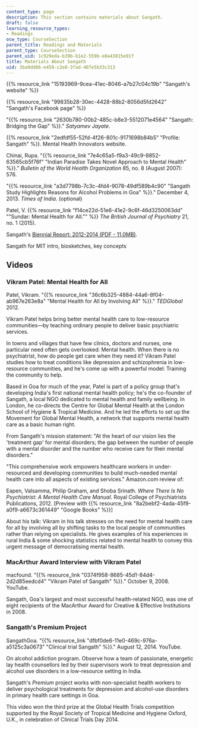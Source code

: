 ```yaml
---
content_type: page
description: This section contains materials about Sangath.
draft: false
learning_resource_types:
- Readings
ocw_type: CourseSection
parent_title: Readings and Materials
parent_type: CourseSection
parent_uid: 1c929eda-b39b-b1e2-559b-e8a43815e91f
title: Materials About Sangath
uid: 3ba9dd86-e458-c2e8-3fad-407e5b33c313
---
```

{{% resource_link "15193969-9cea-41ec-8046-a7b27c04c19b" "Sangath's website" %}}

{{% resource_link "99835b28-30ec-4428-88b2-8056d5fd2642" "Sangath's Facebook page" %}}

"{{% resource_link "2630b780-00b2-485c-b8e3-5512071e4564" "Sangath: Bridging the Gap" %}}." *Satyamev Jayate*.

{{% resource_link "2edfdf55-52fd-4f26-801c-9171698b84b5" "Profile: Sangath" %}}. Mental Health Innovators website.

Chinai, Rupa. "{{% resource_link "7e4c65a5-f9a3-49c9-8852-63565cb5f76f" "Indian Paradise Takes Novel Approach to Mental Health" %}}." *Bulletin of the World Health Organization* 85, no. 8 (August 2007): 576.

"{{% resource_link "a3d7798b-7c3c-4fd4-9078-49df589b4c90" "Sangath Study Highlights Reasons for Alcohol Problems in Goa" %}}." December 4, 2013. *Times of India*. (optional)

Patel, V. {{% resource_link "f14ce22d-51e6-41e2-9c6f-46d3250063dd" "\"Sundar: Mental Health for All.\"" %}} *The British Journal of Psychiatry* 21, no. 1 (2015).

Sangath's [Biennial Report: 2012-2014 (PDF - 11.0MB)](https://www.sangath.in/annualreports).

Sangath for MIT intro, biosketches, key concepts

## Videos

### Vikram Patel: Mental Health for All

Patel, Vikram. "{{% resource_link "36c6b325-4884-44a6-8f04-ab967e263e8a" "Mental Health for All by Involving All" %}}." *TEDGlobal* 2012.

Vikram Patel helps bring better mental health care to low-resource communities—by teaching ordinary people to deliver basic psychiatric services.

In towns and villages that have few clinics, doctors and nurses, one particular need often gets overlooked: Mental health. When there is no psychiatrist, how do people get care when they need it? Vikram Patel studies how to treat conditions like depression and schizophrenia in low-resource communities, and he's come up with a powerful model: Training the community to help.

Based in Goa for much of the year, Patel is part of a policy group that's developing India's first national mental health policy; he's the co-founder of Sangath, a local NGO dedicated to mental health and family wellbeing. In London, he co-directs the Centre for Global Mental Health at the London School of Hygiene & Tropical Medicine. And he led the efforts to set up the Movement for Global Mental Health, a network that supports mental health care as a basic human right.

From Sangath's mission statement: "At the heart of our vision lies the 'treatment gap' for mental disorders; the gap between the number of people with a mental disorder and the number who receive care for their mental disorders."

"This comprehensive work empowers healthcare workers in under-resourced and developing communities to build much-needed mental health care into all aspects of existing services." Amazon.com review of:

Eapen, Valsamma, Philip Graham, and Shoba Srinath. *Where There Is No Psychiatrist: A Mental Health Care Manual*. Royal College of Psychiatrists Publications, 2012. \[Preview with {{% resource_link "8a2bebf2-4ada-45f9-a0f9-a6673c361449" "Google Books" %}}\]

About his talk: Vikram in his talk stresses on the need for mental health care for all by involving all by shifting tasks to the local people of communities rather than relying on specialists. He gives examples of his experiences in rural India & some shocking statistics related to mental health to convey this urgent message of democratising mental health.

### MacArthur Award Interview with Vikram Patel

macfound. "{{% resource_link "0374f958-8685-45d1-84d4-2d2d85eedcd4" "Vikram Patel of Sangath" %}}." October 9, 2008. YouTube.

Sangath, Goa's largest and most successful health-related NGO, was one of eight recipients of the MacArthur Award for Creative & Effective Institutions in 2008.

### Sangath's Premium Project

SangathGoa. "{{% resource_link "dfbf0de6-11e0-469c-976a-a5125c3a0673" "Clinical trial Sangath" %}}." August 12, 2014. YouTube.

On alcohol addiction program. Observe how a team of passionate, energetic lay health counsellors led by their supervisors work to treat depression and alcohol use disorders in a low-resource setting in India.

Sangath's *Premium* project works with non-specialist health workers to deliver psychological treatments for depression and alcohol-use disorders in primary health care settings in Goa.

This video won the third prize at the Global Health Trials competition supported by the Royal Society of Tropical Medicine and Hygiene Oxford, U.K., in celebration of Clinical Trials Day 2014.